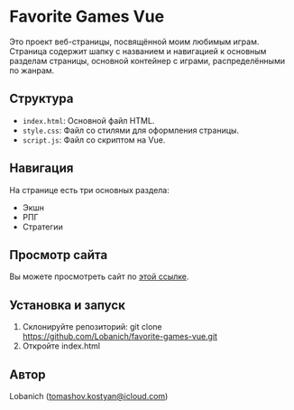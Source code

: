 # Favorite Games Vue

Это проект веб-страницы, посвящённой моим любимым играм. Страница содержит шапку с названием и навигацией к основным разделам страницы, основной контейнер с играми, распределёнными по жанрам.

## Структура

- `index.html`: Основной файл HTML.
- `style.css`: Файл со стилями для оформления страницы.
- `script.js`: Файл со скриптом на Vue.
## Навигация

На странице есть три основных раздела:
- Экшн
- РПГ
- Стратегии


## Просмотр сайта

Вы можете просмотреть сайт по [этой ссылке](https://lobanich.github.io/favorite-games-vue/).

## Установка и запуск

1. Склонируйте репозиторий:
git clone  https://github.com/Lobanich/favorite-games-vue.git
2. Откройте index.html

## Автор

Lobanich (tomashov.kostyan@icloud.com)
